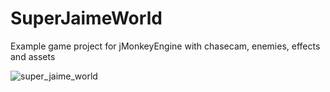 # SuperJaimeWorld

Example game project for jMonkeyEngine with chasecam, enemies, effects and assets

![super_jaime_world](https://github.com/user-attachments/assets/53fe79fd-2649-4a59-bb92-87a74237ee2d)
